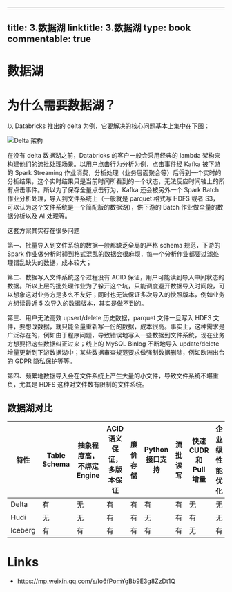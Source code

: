 
---
title: 3.数据湖
linktitle: 3.数据湖
type: book
commentable: true
---

# 数据湖

# 为什么需要数据湖？

以 Databricks 推出的 delta 为例，它要解决的核心问题基本上集中在下图：

![Delta 架构](https://s1.ax1x.com/2020/04/22/JUNQEQ.md.png)

在没有 delta 数据湖之前，Databricks 的客户一般会采用经典的 lambda 架构来构建他们的流批处理场景。以用户点击行为分析为例，点击事件经 Kafka 被下游的 Spark Streaming 作业消费，分析处理（业务层面聚合等）后得到一个实时的分析结果，这个实时结果只是当前时间所看到的一个状态，无法反应时间轴上的所有点击事件。所以为了保存全量点击行为，Kafka 还会被另外一个 Spark Batch 作业分析处理，导入到文件系统上（一般就是 parquet 格式写 HDFS 或者 S3，可以认为这个文件系统是一个简配版的数据湖），供下游的 Batch 作业做全量的数据分析以及 AI 处理等。

这套方案其实存在很多问题

第一、批量导入到文件系统的数据一般都缺乏全局的严格 schema 规范，下游的 Spark 作业做分析时碰到格式混乱的数据会很麻烦，每一个分析作业都要过滤处理错乱缺失的数据，成本较大；

第二、数据写入文件系统这个过程没有 ACID 保证，用户可能读到导入中间状态的数据。所以上层的批处理作业为了躲开这个坑，只能调度避开数据导入时间段，可以想象这对业务方是多么不友好；同时也无法保证多次导入的快照版本，例如业务方想读最近 5 次导入的数据版本，其实是做不到的。

第三、用户无法高效 upsert/delete 历史数据，parquet 文件一旦写入 HDFS 文件，要想改数据，就只能全量重新写一份的数据，成本很高。事实上，这种需求是广泛存在的，例如由于程序问题，导致错误地写入一些数据到文件系统，现在业务方想要把这些数据纠正过来；线上的 MySQL Binlog 不断地导入 update/delete 增量更新到下游数据湖中；某些数据审查规范要求做强制数据删除，例如欧洲出台的 GDPR 隐私保护等等。

第四、频繁地数据导入会在文件系统上产生大量的小文件，导致文件系统不堪重负，尤其是 HDFS 这种对文件数有限制的文件系统。

## 数据湖对比

| 特性    | Table Schema | 抽象程度高，不绑定 Engine | ACID 语义保证，多版本保证 | 廉价存储 | Python 接口支持 | 流批读写 | 快速 CUDR 和 Pull 增量 | 企业级性能优化 |
| ------- | ------------ | ------------------------- | ------------------------- | -------- | --------------- | -------- | ---------------------- | -------------- |
| Delta   | 有           | 无                        | 有                        | 有       | 有              | 有       | 无                     | 无             |
| Hudi    | 无           | 无                        | 有                        | 有       | 无              | 有       | 有                     | 无             |
| Iceberg | 有           | 有                        | 有                        | 有       | 有              | 有       | 无                     | 有             |

# Links

- https://mp.weixin.qq.com/s/Io6fPomYgBb9E3g8ZzDt1Q

    